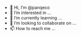 - 👋 Hi, I’m @panqeco
- 👀 I’m interested in ...
- 🌱 I’m currently learning ...
- 💞️ I’m looking to collaborate on ...
- 📫 How to reach me ...

<!---
panqeco/panqeco is a ✨ special ✨ repository because its `README.md` (this file) appears on your GitHub profile.
You can click the Preview link to take a look at your changes.
--->
